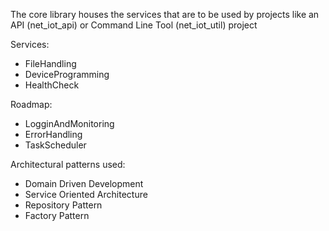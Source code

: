 The core library houses the services that are to be used by projects like an API (net_iot_api) or Command Line Tool (net_iot_util) project

Services:
- FileHandling
- DeviceProgramming
- HealthCheck

Roadmap:
- LogginAndMonitoring
- ErrorHandling
- TaskScheduler

Architectural patterns used:
- Domain Driven Development
- Service Oriented Architecture
- Repository Pattern
- Factory Pattern